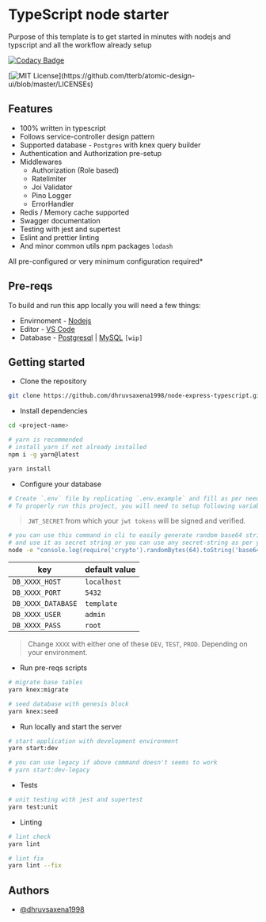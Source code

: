 # TypeScript node starter

Purpose of this template is to get started in minutes with nodejs and typscript and all the workflow already setup

[![Codacy Badge](https://app.codacy.com/project/badge/Grade/79c6664b36394790a5317e9b1ec12a17)](https://www.codacy.com/gh/dhruvsaxena1998/node-express-typescript/dashboard?utm_source=github.com&utm_medium=referral&utm_content=dhruvsaxena1998/node-express-typescript&utm_campaign=Badge_Grade)

[![MIT License](https://img.shields.io/apm/l/atomic-design-ui.svg?)](https://github.com/tterb/atomic-design-ui/blob/master/LICENSEs)

## Features

- 100% written in typescript
- Follows service-controller design pattern
- Supported database - `Postgres` with knex query builder
- Authentication and Authorization pre-setup
- Middlewares
  - Authorization (Role based)
  - Ratelimiter
  - Joi Validator
  - Pino Logger
  - ErrorHandler
- Redis / Memory cache supported
- Swagger documentation
- Testing with jest and supertest
- Eslint and prettier linting
- And minor common utils npm packages `lodash`

All pre-configured or very minimum configuration required\*

## Pre-reqs

To build and run this app locally you will need a few things:

- Envirnoment - [Nodejs](https://nodejs.org/en/download/)
- Editor - [VS Code](https://code.visualstudio.com/download)
- Database - [Postgresql](https://www.postgresql.org/download/) | [MySQL](https://www.mysql.com/downloads/) `[wip]`

## Getting started

- Clone the repository

```bash
git clone https://github.com/dhruvsaxena1998/node-express-typescript.git --branch <branch-name> <project-name>
```

- Install dependencies

```bash
cd <project-name>
```

```bash
# yarn is recommended
# install yarn if not already installed
npm i -g yarn@latest
```

```bash
yarn install
```

- Configure your database

```bash
# Create `.env` file by replicating `.env.example` and fill as per needs.
# To properly run this project, you will need to setup following variables to your `.env` file.

```
> `JWT_SECRET` from which your `jwt tokens` will be signed and verified.

```bash
# you can use this command in cli to easily generate random base64 string
# and use it as secret string or you can use any secret-string as per your wish.
node -e "console.log(require('crypto').randomBytes(64).toString('base64'))"
```

| key              | default value |
| ---------------- | ------------- |
| `DB_XXXX_HOST`     | `localhost`   |
| `DB_XXXX_PORT`     | `5432`        |
| `DB_XXXX_DATABASE` | `template`    |
| `DB_XXXX_USER`     | `admin`       |
| `DB_XXXX_PASS`     | `root`        |

> Change `XXXX` with either one of these `DEV`, `TEST`, `PROD`.
> Depending on your environment.

 - Run pre-reqs scripts

```bash
# migrate base tables
yarn knex:migrate

# seed database with genesis block
yarn knex:seed
```

- Run locally and start the server

```bash
# start application with development environment
yarn start:dev

# you can use legacy if above command doesn't seems to work
# yarn start:dev-legacy
```

- Tests

```bash
# unit testing with jest and supertest
yarn test:unit
```

- Linting

```bash
# lint check
yarn lint

# lint fix
yarn lint --fix
```

## Authors

- [@dhruvsaxena1998](https://www.github.com/dhruvsaxena1998)
